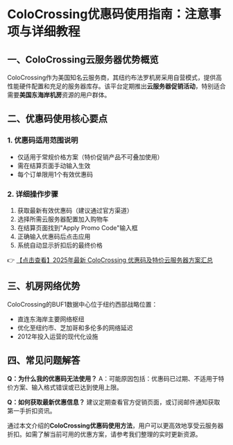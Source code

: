 # ColoCrossing优惠码使用指南：注意事项与详细教程

## 一、ColoCrossing云服务器优势概览

ColoCrossing作为美国知名云服务商，其纽约布法罗机房采用自营模式，提供高性能硬件配置和充足的服务器库存。该平台定期推出**云服务器促销活动**，特别适合需要**美国东海岸机房**资源的用户群体。

## 二、优惠码使用核心要点

### 1. 优惠码适用范围说明
- 仅适用于常规价格方案（特价促销产品不可叠加使用）
- 需在结算页面手动输入生效
- 每个订单限用1个有效优惠码

### 2. 详细操作步骤
1. 获取最新有效优惠码（建议通过官方渠道）
2. 选择所需云服务器配置加入购物车
3. 在结算页面找到"Apply Promo Code"输入框
4. 正确输入优惠码后点击应用
5. 系统自动显示折扣后的最终价格

👉 [【点击查看】2025年最新 ColoCrossing 优惠码及特价云服务器方案汇总](https://bit.ly/ColoCrossing)

## 三、机房网络优势

ColoCrossing的BUF1数据中心位于纽约西部战略位置：
- 直连东海岸主要网络枢纽
- 优化至纽约市、芝加哥和多伦多的网络延迟
- 2012年投入运营的现代化设施

## 四、常见问题解答

**Q：为什么我的优惠码无法使用？**
A：可能原因包括：优惠码已过期、不适用于特价方案、输入格式错误或已达到使用上限。

**Q：如何获取最新优惠信息？**
建议定期查看官方促销页面，或订阅邮件通知获取第一手折扣资讯。

通过本文介绍的**ColoCrossing优惠码使用方法**，用户可以更高效地享受云服务器折扣。如需了解当前可用的优惠方案，请参考我们整理的实时更新资源。